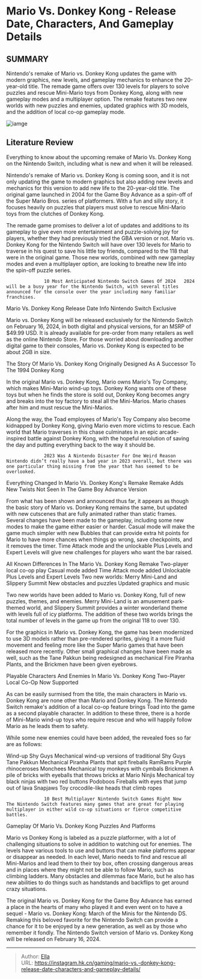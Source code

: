 # Mario Vs. Donkey Kong - Release Date, Characters, And Gameplay Details


## SUMMARY 



  Nintendo&#39;s remake of Mario vs. Donkey Kong updates the game with modern graphics, new levels, and gameplay mechanics to enhance the 20-year-old title.   The remade game offers over 130 levels for players to solve puzzles and rescue Mini-Mario toys from Donkey Kong, along with new gameplay modes and a multiplayer option.   The remake features two new worlds with new puzzles and enemies, updated graphics with 3D models, and the addition of local co-op gameplay mode.  

![iamge](https://static1.srcdn.com/wordpress/wp-content/uploads/2024/01/mario-and-donkey-kong-from-the-mario-vs-donkey-kong.jpg)

## Literature Review

Everything to know about the upcoming remake of Mario Vs. Donkey Kong on the Nintendo Switch, including what is new and when it will be released.




Nintendo&#39;s remake of Mario vs. Donkey Kong is coming soon, and it is not only updating the game to modern graphics but also adding new levels and mechanics for this version to add new life to the 20-year-old title. The original game launched in 2004 for the Game Boy Advance as a spin-off of the Super Mario Bros. series of platformers. With a fun and silly story, it focuses heavily on puzzles that players must solve to rescue Mini-Mario toys from the clutches of Donkey Kong.




The remade game promises to deliver a lot of updates and additions to its gameplay to give even more entertainment and puzzle-solving joy for players, whether they had previously tried the GBA version or not. Mario vs. Donkey Kong for the Nintendo Switch will have over 130 levels for Mario to traverse in his quest to save his little toy friends, compared to the 118 that were in the original game. Those new worlds, combined with new gameplay modes and even a multiplayer option, are looking to breathe new life into the spin-off puzzle series.

                  10 Most Anticipated Nintendo Switch Games Of 2024   2024 will be a busy year for the Nintendo Switch, with several titles announced for the console over the year including many familiar franchises.   


 Mario Vs. Donkey Kong Release Date Info 
Nintendo Switch Exclusive
         




Mario vs. Donkey Kong will be released exclusively for the Nintendo Switch on February 16, 2024, in both digital and physical versions, for an MSRP of $49.99 USD. It is already available for pre-order from many retailers as well as the online Nintendo Store. For those worried about downloading another digital game to their consoles, Mario vs. Donkey Kong is expected to be about 2GB in size.



 The Story Of Mario Vs. Donkey Kong 
Originally Designed As A Successor To The 1994 Donkey Kong
          

In the original Mario vs. Donkey Kong, Mario owns Mario&#39;s Toy Company, which makes Mini-Mario wind-up toys. Donkey Kong wants one of these toys but when he finds the store is sold out, Donkey Kong becomes angry and breaks into the toy factory to steal all the Mini-Marios. Mario chases after him and must rescue the Mini-Marios.

Along the way, the Toad employees of Mario&#39;s Toy Company also become kidnapped by Donkey Kong, giving Mario even more victims to rescue. Each world that Mario traverses in this chase culminates in an epic arcade-inspired battle against Donkey Kong, with the hopeful resolution of saving the day and putting everything back to the way it should be.




                  2023 Was A Nintendo Disaster For One Weird Reason   Nintendo didn’t really have a bad year in 2023 overall, but there was one particular thing missing from the year that has seemed to be overlooked.   



 Everything Changed In Mario Vs. Donkey Kong&#39;s Remake 
Remake Adds New Twists Not Seen In The Game Boy Advance Version
          

From what has been shown and announced thus far, it appears as though the basic story of Mario vs. Donkey Kong remains the same, but updated with new cutscenes that are fully animated rather than static frames. Several changes have been made to the gameplay, including some new modes to make the game either easier or harder. Casual mode will make the game much simpler with new Bubbles that can provide extra hit points for Mario to have more chances when things go wrong, save checkpoints, and it removes the timer. Time Attack mode and the unlockable Plus Levels and Expert Levels will give new challenges for players who want the bar raised.




 All Known Differences In The Mario Vs. Donkey Kong Remake   Two-player local co-op play   Casual mode added   Time Attack mode added   Unlockable Plus Levels and Expert Levels   Two new worlds: Merry Mini-Land and Slippery Summit   New obstacles and puzzles   Updated graphics and music   



Two new worlds have been added to Mario vs. Donkey Kong, full of new puzzles, themes, and enemies. Merry Mini-Land is an amusement park-themed world, and Slippery Summit provides a winter wonderland theme with levels full of icy platforms. The addition of these two worlds brings the total number of levels in the game up from the original 118 to over 130.


 




For the graphics in Mario vs. Donkey Kong, the game has been modernized to use 3D models rather than pre-rendered sprites, giving it a more fluid movement and feeling more like the Super Mario games that have been released more recently. Other small graphical changes have been made as well, such as the Tane Pakkun being redesigned as mechanical Fire Piranha Plants, and the Brickmen have been given eyebrows.



 Playable Characters And Enemies In Mario Vs. Donkey Kong 
Two-Player Local Co-Op Now Supported
          

As can be easily surmised from the title, the main characters in Mario vs. Donkey Kong are none other than Mario and Donkey Kong. The Nintendo Switch remake&#39;s addition of a local co-op feature brings Toad into the game as a second playable character. In addition to these three, there is a horde of Mini-Mario wind-up toys who require rescue and who will happily follow Mario as he leads them to safety.




While some new enemies could have been added, the revealed foes so far are as follows:

 Wind-up Shy Guys  Mechanical wind-up versions of traditional Shy Guys   Tane Pakkun  Mechanical Piranha Plants that spit fireballs   RamRams  Purple rhinoceroses   Monchees  Mechanical toy monkeys with cymbals   Brickmen  A pile of bricks with eyeballs that throws bricks at Mario   Ninjis  Mechanical toy black ninjas with two red buttons   Podoboos  Fireballs with eyes that jump out of lava   Snapjaws  Toy crocodile-like heads that climb ropes   



                  10 Best Multiplayer Nintendo Switch Games Right Now   The Nintendo Switch features many games that are great for playing multiplayer in either wild co-op situations or fierce competitive battles.   



 Gameplay Of Mario Vs. Donkey Kong 
Puzzles And Platforms
          




Mario vs Donkey Kong is labeled as a puzzle platformer, with a lot of challenging situations to solve in addition to watching out for enemies. The levels have various tools to use and buttons that can make platforms appear or disappear as needed. In each level, Mario needs to find and rescue all Mini-Marios and lead them to their toy box, often crossing dangerous areas and in places where they might not be able to follow Mario, such as climbing ladders. Many obstacles and dilemmas face Mario, but he also has new abilities to do things such as handstands and backflips to get around crazy situations.

The original Mario vs. Donkey Kong for the Game Boy Advance has earned a place in the hearts of many who played it and even went on to have a sequel - Mario vs. Donkey Kong: March of the Minis for the Nintendo DS. Remaking this beloved favorite for the Nintendo Switch can provide a chance for it to be enjoyed by a new generation, as well as by those who remember it fondly. The Nintendo Switch version of Mario vs. Donkey Kong will be released on February 16, 2024.






---

> Author: [Ella](https://instagram.hk.cn/)  
> URL: https://instagram.hk.cn/gaming/mario-vs.-donkey-kong-release-date-characters-and-gameplay-details/  

